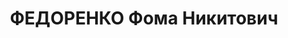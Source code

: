---
title: ФЕДОРЕНКО Фома Никитович
description: 'Род. 1902, ст. Гуляй-Поле, Днепропетровская обл., УССР, русский, обр.:
  начальное, род занятий: Свердловский городской совет, председатель@ б/председатель
  Молотовского горсовета, прож.: г. Свердловск. Арест.:12.07.1937, обв.:вред., терр.,
  АСД. Приговор: 17.01.1938 - ВМН, конфискация имущества. Реабилитация: Военная коллегия
  Верховного Суда СССР, 27.07.1957'
---